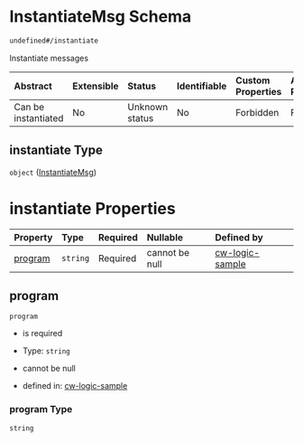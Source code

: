 # InstantiateMsg Schema

```txt
undefined#/instantiate
```

Instantiate messages

| Abstract            | Extensible | Status         | Identifiable | Custom Properties | Additional Properties | Access Restrictions | Defined In                                                                   |
| :------------------ | :--------- | :------------- | :----------- | :---------------- | :-------------------- | :------------------ | :--------------------------------------------------------------------------- |
| Can be instantiated | No         | Unknown status | No           | Forbidden         | Forbidden             | none                | [cw-logic-sample.json\*](schema/cw-logic-sample.json "open original schema") |

## instantiate Type

`object` ([InstantiateMsg](cw-logic-sample-instantiatemsg.md))

# instantiate Properties

| Property            | Type     | Required | Nullable       | Defined by                                                                                                          |
| :------------------ | :------- | :------- | :------------- | :------------------------------------------------------------------------------------------------------------------ |
| [program](#program) | `string` | Required | cannot be null | [cw-logic-sample](cw-logic-sample-instantiatemsg-properties-program.md "undefined#/instantiate/properties/program") |

## program



`program`

*   is required

*   Type: `string`

*   cannot be null

*   defined in: [cw-logic-sample](cw-logic-sample-instantiatemsg-properties-program.md "undefined#/instantiate/properties/program")

### program Type

`string`
